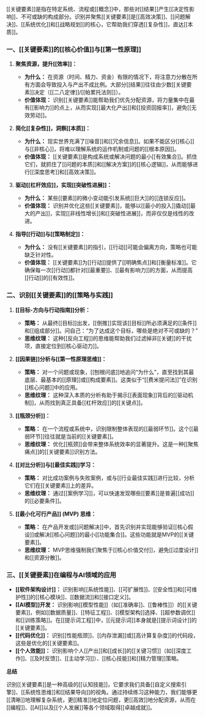 [[关键要素]]是指在特定系统、流程或[[概念]]中，那些对[[结果]]产生[[决定性影响]]、不可或缺的构成部分。识别并聚焦[[关键要素]]是[[高效决策]]、[[问题解决]]、[[系统优化]]和[[战略规划]]的核心，它帮助我们穿透[[复杂性]]，直达[[本质]]。

### 一、[[关键要素]]的[[核心价值]]与[[第一性原理]]

1.  **聚焦资源，提升[[效率]]：**
    *   **为什么：** 在资源（时间、精力、资金）有限的情况下，将注意力分散在所有方面会导致投入与产出不成比例。大部分[[结果]]往往由少数[[关键要素]]决定（[[二八定律]]/[[帕累托法则]]）。
    *   **价值体现：** 识别[[关键要素]]能帮助我们优先分配资源，将力量集中在最有[[影响力]]的点上，从而实现[[最大化产出]]和[[投资回报率]]，避免[[无效劳动]]。

2.  **简化[[复杂性]]，洞察[[本质]]：**
    *   **为什么：** 现实世界充满了[[噪音]]和[[冗余信息]]。如果不能区分[[核心]]与[[非核心]]，将难以理解系统的运作机制或问题的[[根本原因]]。
    *   **价值体现：** [[关键要素]]是构成系统或解决问题的最小[[有效集合]]。抓住它们，就抓住了[[问题的本质]]和[[解决方案]]的[[核心逻辑]]，从而能够进行[[深度思考]]和[[高效决策]]。

3.  **驱动[[杠杆效应]]，实现[[突破性进展]]：**
    *   **为什么：** 某些[[要素]]的微小变动能引发系统[[巨大]]的[[连锁反应]]。
    *   **价值体现：** 识别并优化这些[[关键要素]]，能够以[[最小的投入]]撬动[[最大的产出]]，实现[[非线性增长]]和[[突破性进展]]，而非仅仅是线性的改进。

4.  **指导[[行动]]与[[策略制定]]：**
    *   **为什么：** 没有[[关键要素]]的指引，[[行动]]可能会偏离方向，策略也可能缺乏针对性。
    *   **价值体现：** [[关键要素]]为[[行动]]提供了[[明确焦点]]和[[衡量标准]]。它确保每一次[[行动]]都针对[[最重要]]、[[最有影响力]]的方面，从而提高[[行动]]的[[有效性]]。

### 二、识别[[关键要素]]的[[策略与实践]]

1.  **[[目标-方向与行动指南]]分析：**
    *   **策略：** 从最终[[目标]]出发，[[倒推]]实现该[[目标]]所必须满足的[[条件]]和[[组成部分]]。问自己：“为了达成这个目标，哪些是绝对不可或缺的？”
    *   **思维纹理：** 这种[[反向工程]]的思维能帮助我们过滤掉非[[关键]]的干扰项，直接定位到[[核心驱动力]]。

2.  **[[因果链]]分析与[[第一性原理思维]]：**
    *   **策略：** 对一个问题或现象，[[刨根问底]]地追问“为什么”，直至找到其最底层、最基本的[[原理]]或[[构成要素]]。这类似于“[[费米提问法]]”在识别[[核心问题]]中的应用。
    *   **思维纹理：** 这种深入本质的分析有助于揭示[[表面现象]]背后的[[驱动机制]]，从而找到真正具备[[杠杆效应]]的[[关键点]]。

3.  **[[瓶颈分析]]：**
    *   **策略：** 在一个流程或系统中，识别限制整体表现的[[最弱环节]]。这个[[最弱环节]]往往就是当前的[[关键要素]]。
    *   **思维纹理：** 优化[[瓶颈]]会带来整体系统效率的显著提升。这是一种[[聚焦痛点]]的[[关键要素]]识别方法。

4.  **[[对比分析]]与[[最佳实践]]学习：**
    *   **策略：** 对比成功案例与失败案例，或与[[行业最佳实践]]进行比较，分析它们在[[关键要素]]上的差异。
    *   **思维纹理：** 通过[[案例学习]]，可以快速发现哪些[[要素]]是普遍[[成功]]的[[必要条件]]。

5.  **[[最小化可行产品]] (MVP) 思维：**
    *   **策略：** 在产品开发或[[问题解决]]中，首先识别并实现能够验证[[核心假设]]或解决[[核心问题]]的最小[[功能集合]]。这些功能就是MVP的[[关键要素]]。
    *   **思维纹理：** MVP思维强制我们聚焦于[[核心价值交付]]，避免[[过度设计]]和[[资源分散]]。

### 三、[[关键要素]]在编程与AI领域的应用

*   **[[软件架构设计]]：** 识别影响[[系统性能]]、[[可扩展性]]、[[安全性]]和[[可维护性]]的[[核心模块]]、[[数据流]]和[[接口定义]]。
*   **[[AI模型]]开发：** 识别影响[[模型性能]]（如[[准确率]]、[[鲁棒性]]）的[[关键要素]]，例如[[数据质量]]、[[特征工程]]、[[模型架构]]选择、[[超参数调优]]和[[训练策略]]。在[[提示词工程]]中，[[元提示词]]本身就是[[提示词设计]]的[[关键要素]]。
*   **[[代码优化]]：** 识别[[性能瓶颈]]、[[内存泄漏]]或[[高计算复杂度]]的代码段，这些是优化的[[关键要素]]。
*   **[[个人效能]]：** 识别影响个人[[产出]]和[[成长]]的[[关键习惯]]（如[[深度工作]]、[[及时反馈]]、[[主动学习]]）、[[核心技能]]和[[精力管理]]策略。

**总结**

识别[[关键要素]]是一种高级的[[认知技能]]，它要求我们具备[[自定义搜索引擎]]、[[系统性思维]]和[[结果导向]]的视角。通过持续练习这种能力，我们能够更[[清晰]]地理解复杂系统，更[[精准]]地定位问题，更[[高效]]地分配资源，从而在[[编程]]、[[AI]]以及[[个人发展]]等各个领域取得[[卓越成就]]。